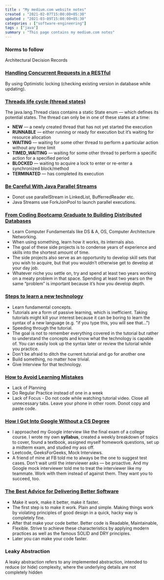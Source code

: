 ```yaml
---
title : "My medium.com website notes"
created : "2021-02-07T15:00:00+05:30"
updated : "2021-03-09T15:00:00+05:30"
categories : ["software-engineering"]
tags : ["java"]
summary : "This page contains my medium.com notes"
---
```


### Norms to follow  
Architectural Decision Records

### [Handling Concurrent Requests in a RESTful](https://medium.com/swlh/handling-concurrent-requests-in-a-restful-api-5a25a4b81a1)  
By using Optimistic locking (checking existing version in database while updating).

### [Threads life cycle (thread states)](https://medium.com/javarevisited/java-concurrency-thread-life-cycle-4869432474b)
The java.lang.Thread class contains a static State enum — which defines its potential states. The thread can only be in one of these states at a time:
* **NEW** — a newly created thread that has not yet started the execution
* **RUNNABLE** — either running or ready for execution but it’s waiting for resource allocation
* **WAITING** — waiting for some other thread to perform a particular action without any time limit
* **TIMED_WAITING** — waiting for some other thread to perform a specific action for a specified period
* **BLOCKED** — waiting to acquire a lock to enter or re-enter a synchronized block/method
* **TERMINATED** — has completed its execution

### [Be Careful With Java Parallel Streams](https://levelup.gitconnected.com/be-careful-with-java-parallel-streams-3ed0fd70c3d0)
* Donot use parallelStream in LinkedList, BufferredReader etc.
* Java Streams use ForkJoinPool to launch parallel executions.

### [From Coding Bootcamp Graduate to Building Distributed Databases](https://medium.com/swlh/from-coding-bootcamp-graduate-to-building-distributed-databases-29acbb723d8)
* Learn Computer Fundamentals like DS & A, OS, Computer Architecture Networking.
* When using something, learn how it works, its internals also.
* The goal of these side projects is to condense years of experience and skills into the shortest amount of time.
* The side projects also serve as an opportunity to develop skill sets that you wish to acquire, but that you wouldn’t otherwise get to develop at your day job.
* Whatever niche you settle on, try and spend at least two years working on a meaty problem in that space. Spending at least two years on the same “problem” is important because it’s how you develop depth.

### [Steps to learn a new technology](https://betterprogramming.pub/my-4-step-strategy-to-learn-any-new-technology-quickly-c277299b35c)
* Learn fundamental concepts.
* Tutorials are a form of passive learning, which is inefficient. Taking tutorials might kill your interest because it can be boring to learn the syntax of a new language (e.g. "if you type this, you will see that…")
* Speeding through the tutorial.
* The goal is not to remember everything covered in the tutorial but rather to understand the concepts and know what the technology is capable of. You can easily look up the syntax later or review the tutorial while you practice.
* Don't be afraid to ditch the current tutorial and go for another one
* Build something, no matter how trivial.
* Give Interview for that technology.

### [How to Avoid Learning Mistakes](https://betterprogramming.pub/how-to-avoid-the-number-one-learning-mistake-a-lack-of-deliberate-practice-a17bff39eb70)
* Lack of Planning
* Do Regular Practice instead of one in a week
* Lack of Focus - Do not code while watching tutorial video. Close all unnecessary tabs. Leave your phone in other room. Donot copy and paste code.

### [How I Got Into Google Without a CS Degree](https://betterprogramming.pub/how-i-got-into-google-without-a-cs-degree-f1d3c0a3f10e)
* I approached my Google interview like the final exam of a college course. I wrote my own **syllabus**, created a weekly breakdown of topics to cover, found a textbook, assigned myself homework questions, set up a midterm exam, and studied my ass off.
* Leetcode, GeeksForGeeks, Mock Interviews.
* A friend of mine at FB told me to always be the one to suggest test cases. Don’t wait until the interviewer asks — be proactive. And my Google mock interviewer told me to treat the interviewer like my teammate. Work with them instead of against them. They want you to succeed, too.

### [The Best Advice for Delivering Better Software](https://betterprogramming.pub/the-principles-of-software-development-7415e7c5a156)
* Make it work, make it better, make it faster.
* The first step is to make it work. Plain and simple. Making things work by violating principles of good design in a quick, hacky way is completely fine.
* After that make your code better. Better code is Readable, Maintainable, Flexible. Strive to achieve these characteristics by applying modern practices as well as the famous SOLID and DRY principles.
* Later you can make your code faster.

### Leaky Abstraction
A leaky abstraction refers to any implemented abstraction, intended to reduce (or hide) complexity, where the underlying details are not completely hidden
